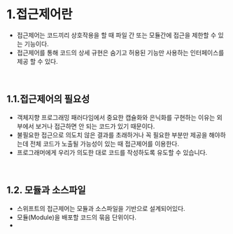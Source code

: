 # 1.접근제어란
- 접근제어는 코드끼리 상호작용을 할 때 파일 간 또는 모듈간에 접근을 제한할 수 있는 기능이다.
- 접근제어를 통해 코드의 상세 규현은 숨기고 허용된 기능만 사용하는 인터페이스를 제공 할 수 있다.

<br/>

## 1.1.접근제어의 필요성
- 객체지향 프로그래밍 패러다임에서 중요한 캡슐화와 은닉화를 구현하는 이유는 외부에서 보거나 접근하면 안 되는 코드가 있기 때문이다.
- 불필요한 접근으로 의도치 않은 결과를 초래하거나 꼭 필요한 부분만 제공을 해야하는데 전체 코드가 노출될 가능성이 있는 때 접근제어를 이용한다.
- 프로그래머에게 우리가 의도한 대로 코드를 작성하도록 유도할 수 있습니다.

<br/>

## 1.2. 모듈과 소스파일
- 스위프트의 접근제어는 모듈과 소스파일을 기반으로 설계되어있다.
- 모듈(Module)을 배포할 코드의 묶음 단위이다.
- 
